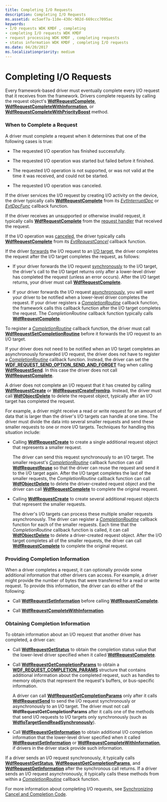 ```yaml
---
title: Completing I/O Requests
description: Completing I/O Requests
ms.assetid: ec5aef7a-110e-430c-902d-669ccc7095ac
keywords:
- I/O requests WDK KMDF , completing
- completing I/O requests WDK KMDF
- request processing WDK KMDF , completing requests
- status information WDK KMDF , completing I/O requests
ms.date: 04/20/2017
ms.localizationpriority: medium
---
```


# Completing I/O Requests





Every framework-based driver must eventually complete every I/O request that it receives from the framework. Drivers complete requests by calling the request object's [**WdfRequestComplete**](/windows-hardware/drivers/ddi/wdfrequest/nf-wdfrequest-wdfrequestcomplete), [**WdfRequestCompleteWithInformation**](/windows-hardware/drivers/ddi/wdfrequest/nf-wdfrequest-wdfrequestcompletewithinformation), or [**WdfRequestCompleteWithPriorityBoost**](/windows-hardware/drivers/ddi/wdfrequest/nf-wdfrequest-wdfrequestcompletewithpriorityboost) method.

### When to Complete a Request

A driver must complete a request when it determines that one of the following cases is true:

-   The requested I/O operation has finished successfully.

-   The requested I/O operation was started but failed before it finished.

-   The requested I/O operation is not supported, or was not valid at the time it was received, and could not be started.

-   The requested I/O operation was canceled.

If the driver services the I/O request by creating I/O activity on the device, the driver typically calls [**WdfRequestComplete**](/windows-hardware/drivers/ddi/wdfrequest/nf-wdfrequest-wdfrequestcomplete) from its [*EvtInterruptDpc*](/windows-hardware/drivers/ddi/wdfinterrupt/nc-wdfinterrupt-evt_wdf_interrupt_dpc) or [*EvtDpcFunc*](/windows-hardware/drivers/ddi/wdfdpc/nc-wdfdpc-evt_wdf_dpc) callback function.

If the driver receives an unsupported or otherwise invalid request, it typically calls [**WdfRequestComplete**](/windows-hardware/drivers/ddi/wdfrequest/nf-wdfrequest-wdfrequestcomplete) from the [request handler](request-handlers.md) that received the request.

If the I/O operation was [canceled](canceling-i-o-requests.md), the driver typically calls [**WdfRequestComplete**](/windows-hardware/drivers/ddi/wdfrequest/nf-wdfrequest-wdfrequestcomplete) from its [*EvtRequestCancel*](/windows-hardware/drivers/ddi/wdfrequest/nc-wdfrequest-evt_wdf_request_cancel) callback function.

If the driver [forwards](forwarding-i-o-requests.md) the I/O request to an [I/O target](using-i-o-targets.md), the driver completes the request after the I/O target completes the request, as follows:

-   If your driver forwards the I/O request [synchronously](sending-i-o-requests-synchronously.md) to the I/O target, the driver's call to the I/O target returns only after a lower-level driver has completed the request (unless an error occurs). After the I/O target returns, your driver must call [**WdfRequestComplete**](/windows-hardware/drivers/ddi/wdfrequest/nf-wdfrequest-wdfrequestcomplete).

-   If your driver forwards the I/O request [asynchronously](sending-i-o-requests-asynchronously.md), you will want your driver to be notified when a lower-level driver completes the request. If your driver registers a [*CompletionRoutine*](/windows-hardware/drivers/ddi/wdfrequest/nc-wdfrequest-evt_wdf_request_completion_routine) callback function, the framework calls this callback function after the I/O target completes the request. The *CompletionRoutine* callback function typically calls [**WdfRequestComplete**](/windows-hardware/drivers/ddi/wdfrequest/nf-wdfrequest-wdfrequestcomplete).

To register a [*CompletionRoutine*](/windows-hardware/drivers/ddi/wdfrequest/nc-wdfrequest-evt_wdf_request_completion_routine) callback function, the driver must call [**WdfRequestSetCompletionRoutine**](/windows-hardware/drivers/ddi/wdfrequest/nf-wdfrequest-wdfrequestsetcompletionroutine) before it forwards the I/O request to an I/O target.

If your driver does not need to be notified when an I/O target completes an asynchronously forwarded I/O request, the driver does not have to register a [*CompletionRoutine*](/windows-hardware/drivers/ddi/wdfrequest/nc-wdfrequest-evt_wdf_request_completion_routine) callback function. Instead, the driver can set the [**WDF\_REQUEST\_SEND\_OPTION\_SEND\_AND\_FORGET**](/windows-hardware/drivers/ddi/wdfrequest/ne-wdfrequest-_wdf_request_send_options_flags) flag when calling [**WdfRequestSend**](/windows-hardware/drivers/ddi/wdfrequest/nf-wdfrequest-wdfrequestsend). In this case the driver does not call [**WdfRequestComplete**](/windows-hardware/drivers/ddi/wdfrequest/nf-wdfrequest-wdfrequestcomplete).

A driver does not complete an I/O request that it has created by calling [**WdfRequestCreate**](/windows-hardware/drivers/ddi/wdfrequest/nf-wdfrequest-wdfrequestcreate) or [**WdfRequestCreateFromIrp**](/windows-hardware/drivers/ddi/wdfrequest/nf-wdfrequest-wdfrequestcreatefromirp). Instead, the driver must call [**WdfObjectDelete**](/windows-hardware/drivers/ddi/wdfobject/nf-wdfobject-wdfobjectdelete) to delete the request object, typically after an I/O target has completed the request.

For example, a driver might receive a read or write request for an amount of data that is larger than the driver's I/O targets can handle at one time. The driver must divide the data into several smaller requests and send these smaller requests to one or more I/O targets. Techniques for handling this situation include:

-   Calling [**WdfRequestCreate**](/windows-hardware/drivers/ddi/wdfrequest/nf-wdfrequest-wdfrequestcreate) to create a single additional request object that represents a smaller request.

    The driver can send this request synchronously to an I/O target. The smaller request's [*CompletionRoutine*](/windows-hardware/drivers/ddi/wdfrequest/nc-wdfrequest-evt_wdf_request_completion_routine) callback function can call [**WdfRequestReuse**](/windows-hardware/drivers/ddi/wdfrequest/nf-wdfrequest-wdfrequestreuse) so that the driver can reuse the request and send it to the I/O target again. After the I/O target completes the last of the smaller requests, the *CompletionRoutine* callback function can call [**WdfObjectDelete**](/windows-hardware/drivers/ddi/wdfobject/nf-wdfobject-wdfobjectdelete) to delete the driver-created request object and the driver can call [**WdfRequestComplete**](/windows-hardware/drivers/ddi/wdfrequest/nf-wdfrequest-wdfrequestcomplete) to complete the original request.

-   Calling [**WdfRequestCreate**](/windows-hardware/drivers/ddi/wdfrequest/nf-wdfrequest-wdfrequestcreate) to create several additional request objects that represent the smaller requests.

    The driver's I/O targets can process these multiple smaller requests asynchronously. The driver can register a [*CompletionRoutine*](/windows-hardware/drivers/ddi/wdfrequest/nc-wdfrequest-evt_wdf_request_completion_routine) callback function for each of the smaller requests. Each time that the *CompletionRoutine* callback function is called, it can call [**WdfObjectDelete**](/windows-hardware/drivers/ddi/wdfobject/nf-wdfobject-wdfobjectdelete) to delete a driver-created request object. After the I/O target completes all of the smaller requests, the driver can call [**WdfRequestComplete**](/windows-hardware/drivers/ddi/wdfrequest/nf-wdfrequest-wdfrequestcomplete) to complete the original request.

### <a href="" id="providing-completion-information"></a> Providing Completion Information

When a driver completes a request, it can optionally provide some additional information that other drivers can access. For example, a driver might provide the number of bytes that were transferred for a read or write request. To provide this information, the driver can do either of the following:

-   Call [**WdfRequestSetInformation**](/windows-hardware/drivers/ddi/wdfrequest/nf-wdfrequest-wdfrequestsetinformation) before calling [**WdfRequestComplete**](/windows-hardware/drivers/ddi/wdfrequest/nf-wdfrequest-wdfrequestcomplete).

-   Call [**WdfRequestCompleteWithInformation**](/windows-hardware/drivers/ddi/wdfrequest/nf-wdfrequest-wdfrequestcompletewithinformation).

### <a href="" id="obtaining-completion-information"></a> Obtaining Completion Information

To obtain information about an I/O request that another driver has completed, a driver can:

-   Call [**WdfRequestGetStatus**](/windows-hardware/drivers/ddi/wdfrequest/nf-wdfrequest-wdfrequestgetstatus) to obtain the completion status value that the lower-level driver specified when it called [**WdfRequestComplete**](/windows-hardware/drivers/ddi/wdfrequest/nf-wdfrequest-wdfrequestcomplete).

-   Call [**WdfRequestGetCompletionParams**](/windows-hardware/drivers/ddi/wdfrequest/nf-wdfrequest-wdfrequestgetcompletionparams) to obtain a [**WDF\_REQUEST\_COMPLETION\_PARAMS**](/windows-hardware/drivers/ddi/wdfrequest/ns-wdfrequest-_wdf_request_completion_params) structure that contains additional information about the completed request, such as handles to memory objects that represent the request's buffers, or bus-specific information.

    A driver can call [**WdfRequestGetCompletionParams**](/windows-hardware/drivers/ddi/wdfrequest/nf-wdfrequest-wdfrequestgetcompletionparams) only after it calls [**WdfRequestSend**](/windows-hardware/drivers/ddi/wdfrequest/nf-wdfrequest-wdfrequestsend) to send the I/O request synchronously or asynchronously to an I/O target. The driver must not call **WdfRequestGetCompletionParams** after it calls one of the methods that send I/O requests to I/O targets only synchronously (such as [**WdfIoTargetSendReadSynchronously**](/windows-hardware/drivers/ddi/wdfiotarget/nf-wdfiotarget-wdfiotargetsendreadsynchronously)).

-   Call [**WdfRequestGetInformation**](/windows-hardware/drivers/ddi/wdfrequest/nf-wdfrequest-wdfrequestgetinformation) to obtain additional I/O completion information that the lower-level driver specified when it called [**WdfRequestSetInformation**](/windows-hardware/drivers/ddi/wdfrequest/nf-wdfrequest-wdfrequestsetinformation) or [**WdfRequestCompleteWithInformation**](/windows-hardware/drivers/ddi/wdfrequest/nf-wdfrequest-wdfrequestcompletewithinformation), if drivers in the driver stack provide such information.

If a driver sends an I/O request synchronously, it typically calls [**WdfRequestGetStatus**](/windows-hardware/drivers/ddi/wdfrequest/nf-wdfrequest-wdfrequestgetstatus), [**WdfRequestGetCompletionParams**](/windows-hardware/drivers/ddi/wdfrequest/nf-wdfrequest-wdfrequestgetcompletionparams), and [**WdfRequestGetInformation**](/windows-hardware/drivers/ddi/wdfrequest/nf-wdfrequest-wdfrequestgetinformation) after the synchronous call returns. If a driver sends an I/O request asynchronously, it typically calls these methods from within a [*CompletionRoutine*](/windows-hardware/drivers/ddi/wdfrequest/nc-wdfrequest-evt_wdf_request_completion_routine) callback function.

For more information about completing I/O requests, see [Synchronizing Cancel and Completion Code](synchronizing-cancel-and-completion-code.md).

 

